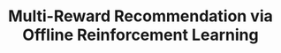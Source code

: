 ---
layout: page
title: Multi-Reward Recommendation via Offline Reinforcement Learning
description: NSFC 62202271 <br> 2023-2025
img:
importance: 12
category: 
---